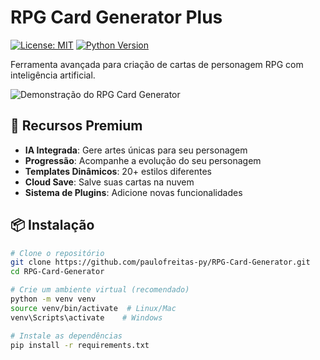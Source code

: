 # RPG Card Generator Plus 

[![License: MIT](https://img.shields.io/badge/License-MIT-yellow.svg)](https://opensource.org/licenses/MIT)
[![Python Version](https://img.shields.io/badge/python-3.8+-blue.svg)](https://www.python.org/)

Ferramenta avançada para criação de cartas de personagem RPG com inteligência artificial.

![Demonstração do RPG Card Generator](demo.gif)

## 🚀 Recursos Premium

- **IA Integrada**: Gere artes únicas para seu personagem
- **Progressão**: Acompanhe a evolução do seu personagem
- **Templates Dinâmicos**: 20+ estilos diferentes
- **Cloud Save**: Salve suas cartas na nuvem
- **Sistema de Plugins**: Adicione novas funcionalidades

## 📦 Instalação

```bash
# Clone o repositório
git clone https://github.com/paulofreitas-py/RPG-Card-Generator.git
cd RPG-Card-Generator

# Crie um ambiente virtual (recomendado)
python -m venv venv
source venv/bin/activate  # Linux/Mac
venv\Scripts\activate    # Windows

# Instale as dependências
pip install -r requirements.txt
